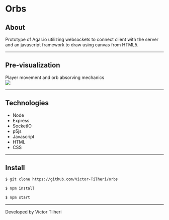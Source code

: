 # Orbs

## About

Prototype of Agar.io utilizing websockets to connect client with the server and an javascript framework to draw using canvas from HTML5.

---

## Pre-visualization
Player movement and orb absorving mechanics<br>
<img src="hhttps://media.giphy.com/media/aUaawV2xmp0TwAq7E6/giphy.gif"/><br>

---

## Technologies

- Node
- Express
- SocketIO
- p5js
- Javascript
- HTML
- CSS

---

## Install

```bash 
$ git clone https://github.com/Victor-Tilheri/orbs

$ npm install

$ npm start
```

---

Developed by Victor Tilheri
